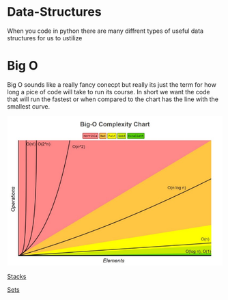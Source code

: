 # Data-Structures

When you code in python there are many diffrent types of useful data structures for us to ustilize 


# Big O
Big O sounds like a really fancy conecpt but really its just the term for how long a pice of code will take to run its course. In short we want the code that will run the fastest or when compared to the chart has the line with the smallest curve.

![This is an image](https://github.com/Davids55/Data-Structures/blob/main/1_KfZYFUT2OKfjekJlCeYvuQ.jpeg)

[Stacks](https://github.com/Davids55/Data-Structures/blob/main/%23Stacks.md)

[Sets](https://github.com/Davids55/Data-Structures/blob/main/%23%20SETS.md)
